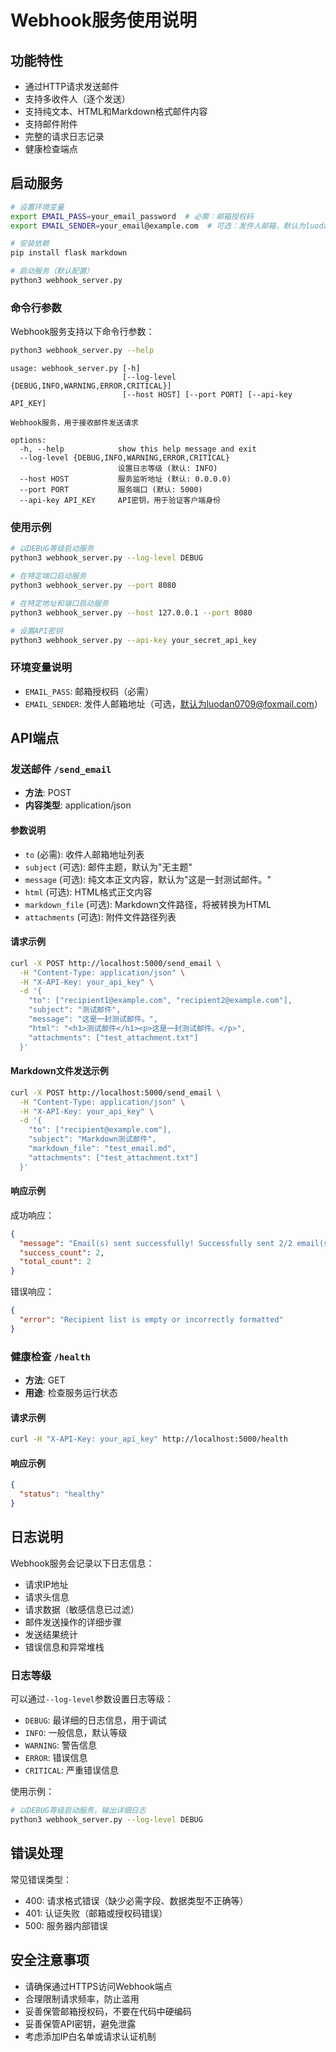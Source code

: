 # Webhook服务使用说明

## 功能特性

- 通过HTTP请求发送邮件
- 支持多收件人（逐个发送）
- 支持纯文本、HTML和Markdown格式邮件内容
- 支持邮件附件
- 完整的请求日志记录
- 健康检查端点

## 启动服务

```bash
# 设置环境变量
export EMAIL_PASS=your_email_password  # 必需：邮箱授权码
export EMAIL_SENDER=your_email@example.com  # 可选：发件人邮箱，默认为luodan0709@foxmail.com

# 安装依赖
pip install flask markdown

# 启动服务（默认配置）
python3 webhook_server.py
```

### 命令行参数

Webhook服务支持以下命令行参数：

```bash
python3 webhook_server.py --help
```

```
usage: webhook_server.py [-h]
                         [--log-level {DEBUG,INFO,WARNING,ERROR,CRITICAL}]
                         [--host HOST] [--port PORT] [--api-key API_KEY]

Webhook服务，用于接收邮件发送请求

options:
  -h, --help            show this help message and exit
  --log-level {DEBUG,INFO,WARNING,ERROR,CRITICAL}
                        设置日志等级 (默认: INFO)
  --host HOST           服务监听地址 (默认: 0.0.0.0)
  --port PORT           服务端口 (默认: 5000)
  --api-key API_KEY     API密钥，用于验证客户端身份
```

### 使用示例

```bash
# 以DEBUG等级启动服务
python3 webhook_server.py --log-level DEBUG

# 在特定端口启动服务
python3 webhook_server.py --port 8080

# 在特定地址和端口启动服务
python3 webhook_server.py --host 127.0.0.1 --port 8080

# 设置API密钥
python3 webhook_server.py --api-key your_secret_api_key
```

### 环境变量说明

- `EMAIL_PASS`: 邮箱授权码（必需）
- `EMAIL_SENDER`: 发件人邮箱地址（可选，默认为luodan0709@foxmail.com）

## API端点

### 发送邮件 `/send_email`

- **方法**: POST
- **内容类型**: application/json

#### 参数说明

- `to` (必需): 收件人邮箱地址列表
- `subject` (可选): 邮件主题，默认为"无主题"
- `message` (可选): 纯文本正文内容，默认为"这是一封测试邮件。"
- `html` (可选): HTML格式正文内容
- `markdown_file` (可选): Markdown文件路径，将被转换为HTML
- `attachments` (可选): 附件文件路径列表

#### 请求示例

```bash
curl -X POST http://localhost:5000/send_email \
  -H "Content-Type: application/json" \
  -H "X-API-Key: your_api_key" \
  -d '{
    "to": ["recipient1@example.com", "recipient2@example.com"],
    "subject": "测试邮件",
    "message": "这是一封测试邮件。",
    "html": "<h1>测试邮件</h1><p>这是一封测试邮件。</p>",
    "attachments": ["test_attachment.txt"]
  }'
```

#### Markdown文件发送示例

```bash
curl -X POST http://localhost:5000/send_email \
  -H "Content-Type: application/json" \
  -H "X-API-Key: your_api_key" \
  -d '{
    "to": ["recipient@example.com"],
    "subject": "Markdown测试邮件",
    "markdown_file": "test_email.md",
    "attachments": ["test_attachment.txt"]
  }'
```

#### 响应示例

成功响应：
```json
{
  "message": "Email(s) sent successfully! Successfully sent 2/2 email(s).",
  "success_count": 2,
  "total_count": 2
}
```

错误响应：
```json
{
  "error": "Recipient list is empty or incorrectly formatted"
}
```

### 健康检查 `/health`

- **方法**: GET
- **用途**: 检查服务运行状态

#### 请求示例

```bash
curl -H "X-API-Key: your_api_key" http://localhost:5000/health
```

#### 响应示例

```json
{
  "status": "healthy"
}
```

## 日志说明

Webhook服务会记录以下日志信息：

- 请求IP地址
- 请求头信息
- 请求数据（敏感信息已过滤）
- 邮件发送操作的详细步骤
- 发送结果统计
- 错误信息和异常堆栈

### 日志等级

可以通过`--log-level`参数设置日志等级：

- `DEBUG`: 最详细的日志信息，用于调试
- `INFO`: 一般信息，默认等级
- `WARNING`: 警告信息
- `ERROR`: 错误信息
- `CRITICAL`: 严重错误信息

使用示例：
```bash
# 以DEBUG等级启动服务，输出详细日志
python3 webhook_server.py --log-level DEBUG
```

## 错误处理

常见错误类型：
- 400: 请求格式错误（缺少必需字段、数据类型不正确等）
- 401: 认证失败（邮箱或授权码错误）
- 500: 服务器内部错误

## 安全注意事项

- 请确保通过HTTPS访问Webhook端点
- 合理限制请求频率，防止滥用
- 妥善保管邮箱授权码，不要在代码中硬编码
- 妥善保管API密钥，避免泄露
- 考虑添加IP白名单或请求认证机制